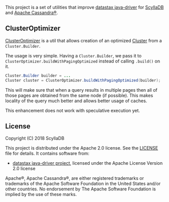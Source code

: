This project is a set of utilities that improve [datastax java-driver](https://github.com/datastax/java-driver) for [ScyllaDB](https://github.com/scylladb/scylla) and [Apache Cassandra®](https://github.com/apache/cassandra).

## ClusterOptimizer

[ClusterOptimizer](https://github.com/haaawk/scylla-java-driver-tools/blob/master/src/main/java/com/scylladb/driver/tools/ClusterOptimizer.java) is a util that allows creation of an optimized [Cluster](https://github.com/datastax/java-driver/blob/3.x/driver-core/src/main/java/com/datastax/driver/core/Cluster.java) from a `Cluster.Builder`.

The usage is very simple. Having a `Cluster.Builder`, we pass it to `ClusterOptimizer.buildWithPagingOptimized` instead of calling `.build()` on it.

```java
Cluster.Builder builder = ...
Cluster cluster = ClusterOptimizer.buildWithPagingOptimized(builder);
```

This will make sure that when a query results in multiple pages then all of those pages are obtained from the same node (if possible).
This makes locality of the query much better and allows better usage of caches.

This enhancement does not work with speculative execution yet.

## License

Copyright (C) 2018 ScyllaDB

This project is distributed under the Apache 2.0 license. See the [LICENSE](https://github.com/haaawk/scylla-java-driver-tools/blob/master/LICENSE) file for details.
It contains software from:

* [datastax java-driver project](https://github.com/datastax/java-driver), licensed under the Apache License Version 2.0 license

Apache®, Apache Cassandra®,  are either registered trademarks or trademarks of 
the Apache Software Foundation in the United States and/or other countries. 
No endorsement by The Apache Software Foundation is implied by the use of these marks.
